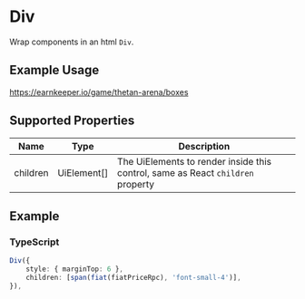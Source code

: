 # Div

Wrap components in an html `Div`.

## Example Usage

<https://earnkeeper.io/game/thetan-arena/boxes>

## Supported Properties

| Name     | Type         | Description                                                                     |
| -------- | ------------ | ------------------------------------------------------------------------------- |
| children | UiElement\[] | The UiElements to render inside this control, same as React `children` property |

## Example

### TypeScript

```typescript
Div({
    style: { marginTop: 6 },
    children: [span(fiat(fiatPriceRpc), 'font-small-4')],
}),
```
